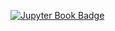 [![Jupyter Book Badge](https://jupyterbook.org/badge.svg)](https://fabien-campillo.github.io/data-science-spikes/)
